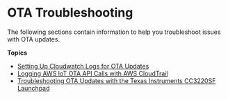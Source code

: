 # OTA Troubleshooting<a name="ota-troubleshooting"></a>

The following sections contain information to help you troubleshoot issues with OTA updates\.

**Topics**
+ [Setting Up Cloudwatch Logs for OTA Updates](ota-logging.md)
+ [Logging AWS IoT OTA API Calls with AWS CloudTrail](iot-using-cloudtrail-afr.md)
+ [Troubleshooting OTA Updates with the Texas Instruments CC3220SF Launchpad](ota-troubleshooting-ti.md)